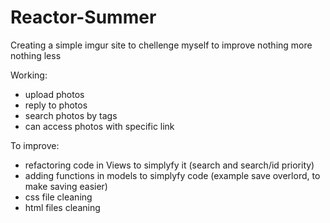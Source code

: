 # Reactor-Summer
Creating a simple imgur site to chellenge myself to improve nothing more nothing less

Working:

- upload photos
- reply to photos
- search photos by tags
- can access photos with specific link

To improve:

- refactoring code in Views to simplyfy it (search and search/id priority)
- adding functions in models to simplyfy code (example save overlord, to make saving easier)
- css file cleaning
- html files cleaning
